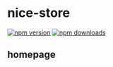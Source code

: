 # nice-store

[![npm version](https://img.shields.io/npm/v/cosmos-redux.svg)](https://www.npmjs.com/package/cosmos-redux)
[![npm downloads](https://img.shields.io/npm/dm/cosmos-redux.svg)](https://www.npmjs.com/package/cosmos-redux)

## homepage
